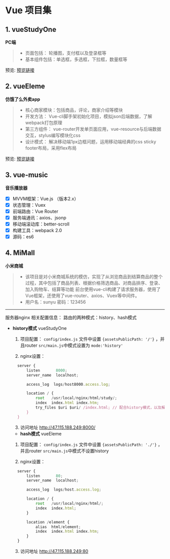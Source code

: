 # Vue 项目集
## 1. vueStudyOne  
**PC端**  
> * 页面包括： 轮播图，支付框以及登录框等 
> * 基本组件包括：单选框，多选框，下拉框，数量框等  

预览: [预览链接]('http://47.115.188.249:8000')

## 2. vueEleme  
**仿饿了么外卖app**  
> * 核心商家模块：包括商品，评论，商家介绍等模块
> * 开发方法： Vue-cli脚手架初始化项目，模拟json后端数据，了解webpack打包原理
> * 第三方组件： vue-router开发单页面应用，vue-resource与后端数据交互，stylus编写模块化css
> * 设计模式： 解决移动端1px边框问题，运用移动端经典的css sticky footer布局，采用flex布局  

预览: [预览链接]('http://47.115.188.249/element')

## 3. vue-music  
**音乐播放器**  
- [x]  MVVM框架：Vue.js （版本2.x） 
- [x]  状态管理：Vuex
- [x]  前端路由：Vue Router
- [x]  服务端通讯：axios、jsonp
- [x]  移动端滚动库：better-scroll
- [x]  构建工具：webpack 2.0
- [x]  源码：es6

## 4. MiMall
**小米商城**
> * 该项目是对小米商城系统的模仿，实现了从浏览商品到结算商品的整个过程，其中包括了商品列表、根据价格筛选商品、对商品排序、登录、加入购物车、结算等功能 前台使用vue-cli构建了请求服务器，使用了Vue框架，还使用了vue-router、axios、Vuex等中间件。
> * 用户名：sunyu 密码：123456


------ ------ 
服务器nginx 相关配置信息：
路由的两种模式：history、hash模式
- **history模式**
  vueStudyOne 
  1. 项目配置：
    `config/index.js` 文件中设置 `{assetsPublicPath: '/'}` ，并且router `src/main.js`中模式设置为 `mode:'history'`

  2. nginx设置：
  ```js
    server {
        listen       8000;
        server_name  localhost;

        access_log  logs/host8000.access.log;

        location / {
            root   /usr/local/nginx/html/study/;
            index  index.html index.htm;
            try_files $uri $uri/ /index.html; // 配合history模式，以及解决history模式下刷新404的问题
        }
    }
  ```
  3. 访问地址
  http://47.115.188.249:8000/

  - **hash模式**
   vueEleme
  1. 项目配置：
    `config/index.js` 文件中设置 `{assetsPublicPath: './'}` ，并且router `src/main.js`中模式不设置history

  2. nginx设置：
  ```js
    server {
        listen       80;
        server_name  localhost;

        access_log  logs/host.access.log;

        location / {
            root   /usr/local/nginx/html/;
            index  index.html;
        }

        location /element {
            alias  html/element;
            index  index.html index.htm;
        }
    }
  ```
  3. 访问地址
  http://47.115.188.249:80


